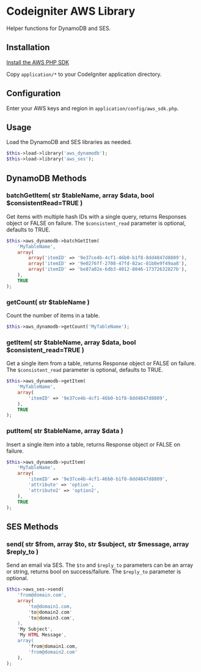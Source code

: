 # Codeigniter AWS Library

Helper functions for DynamoDB and SES.

## Installation

[Install the AWS PHP SDK](https://docs.aws.amazon.com/sdk-for-php/v3/developer-guide/getting-started_installation.html)

Copy `application/*` to your CodeIgniter application directory.

## Configuration

Enter your AWS keys and region in `application/config/aws_sdk.php`.

## Usage

Load the DynamoDB and SES libraries as needed.

```php
$this->load->library('aws_dynamodb');
$this->load->library('aws_ses');
```

## DynamoDB Methods

### batchGetItem( str $tableName, array $data, bool $consistentRead=TRUE )

Get items with multiple hash IDs with a single query, returns Responses object or FALSE on failure. The `$consistent_read` parameter is optional, defaults to TRUE.

```php
$this->aws_dynamodb->batchGetItem(
	'MyTableName',
	array(
		array('itemID' => '9e37ce4b-4cf1-46b0-b1f8-8dd4847d8809'),
		array('itemID' => '9e0276ff-2708-47fd-82ac-81b0e9f49aa8'),
		array('itemID' => 'be87a02e-6db3-4012-8046-17372632827b'),
	),
	TRUE
);
```

### getCount( str $tableName )

Count the number of items in a table.

```php
$this->aws_dynamodb->getCount('MyTableName');
```

### getItem( str $tableName, array $data, bool $consistent_read=TRUE )

Get a single item from a table, returns Response object or FALSE on failure. The `$consistent_read` parameter is optional, defaults to TRUE.

```php
$this->aws_dynamodb->getItem(
	'MyTableName',
	array(
		'itemID' => '9e37ce4b-4cf1-46b0-b1f8-8dd4847d8809',
	),
	TRUE
);
```

### putItem( str $tableName, array $data )

Insert a single item into a table, returns Response object or FALSE on failure.

```php
$this->aws_dynamodb->putItem(
	'MyTableName',
	array(
		'itemID' => '9e37ce4b-4cf1-46b0-b1f8-8dd4847d8809',
		'attribute' => 'option',
		'attribute2' => 'option2',
	),
	TRUE
);
```

## SES Methods

### send( str $from, array $to, str $subject, str $message, array $reply_to )

Send an email via SES. The `$to` and `$reply_to` parameters can be an array or string, returns bool on success/failure. The `$reply_to` parameter is optional.

```php
$this->aws_ses->send(
	'from@domain.com',
	array(
		'to@domain1.com,
		'to@domain2.com'
		'to@domain3.com',
	),
	'My Subject',
	'My HTML Message',
	array(
		'from@domain1.com,
		'from@domain2.com'
	),
);
```
